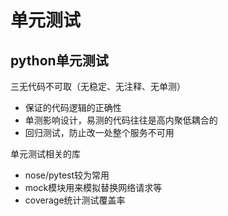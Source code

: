 # 单元测试

## python单元测试

三无代码不可取（无稳定、无注释、无单测）

- 保证的代码逻辑的正确性
- 单测影响设计，易测的代码往往是高内聚低耦合的
- 回归测试，防止改一处整个服务不可用

单元测试相关的库

- nose/pytest较为常用
- mock模块用来模拟替换网络请求等
- coverage统计测试覆盖率
